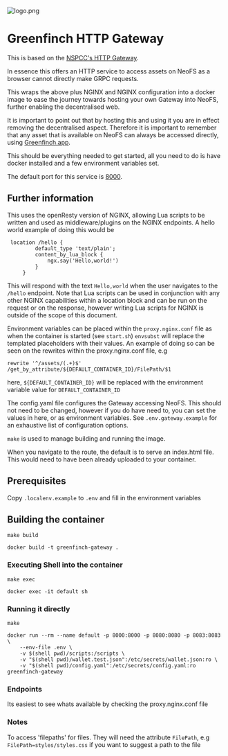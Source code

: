 ![logo.png](https://greenfinch-gateway.onrender.com/87JeshQhXKBw36nULzpLpyn34Mhv1kGCccYyHU2BqGpT/logo.png)

# Greenfinch HTTP Gateway

This is based on the [NSPCC's HTTP Gateway](https://github.com/nspcc-dev/neofs-http-gw).

In essence this offers an HTTP service to access assets on NeoFS as a browser cannot directly make GRPC requests.

This wraps the above plus NGINX and NGINX configuration into a docker image to ease the journey towards hosting your own Gateway into NeoFS, further enabling the decentralised web.

It is important to point out that by hosting this and using it you are in effect removing the decentralised aspect. Therefore it is important to remember that any asset that is available on NeoFS can always be accessed directly, using [Greenfinch.app](https://www.greenfinch.app). 

This should be everything needed to get started, all you need to do is have docker installed and a few environment variables set.

The default port for this service is [8000](http://localhost:8000).

## Further information

This uses the openResty version of NGINX, allowing Lua scripts to be written and used as middleware/plugins on the NGINX endpoints. A hello world example of doing this would be

```nginx
 location /hello {
         default_type 'text/plain';
         content_by_lua_block {
             ngx.say('Hello,world!')
         }
     }
```
This will respond with the text `Hello,world` when the user navigates to the `/hello` endpoint. Note that Lua scripts can be used in conjunction with any other NGINX capabilities within a location block and can be run on the request or on the response, however writing Lua scripts for NGINX is outside of the scope of this document.

Environment variables can be placed within the `proxy.nginx.conf` file as when the container is started (see `start.sh`) `envsubst` will replace the templated placeholders with their values. An example of doing so can be seen on the rewrites within the proxy.nginx.conf file, e.g

```nginx
rewrite '^/assets/(.+)$' /get_by_attribute/${DEFAULT_CONTAINER_ID}/FilePath/$1
```
here, `${DEFAULT_CONTAINER_ID}` will be replaced with the environment variable value for `DEFAULT_CONTAINER_ID`


The config.yaml file configures the Gateway accessing NeoFS. This should not need to be changed, however if you do have need to, you can set the values in here, or as environment variables. See `.env.gateway.example` for an exhaustive list of configuration options.

`make` is used to manage building and running the image.

When you navigate to the route, the default is to serve an index.html file. This would need to have been already uploaded to your container.

## Prerequisites

Copy `.localenv.example` to `.env` and fill in the environment variables


## Building the container

`make build`

```
docker build -t greenfinch-gateway .
```

### Executing Shell into the container

`make exec`

```
docker exec -it default sh
```

### Running it directly

`make`

```
docker run --rm --name default -p 8000:8000 -p 8080:8080 -p 8083:8083 \
	--env-file .env \
	-v $(shell pwd)/scripts:/scripts \
	-v "$(shell pwd)/wallet.test.json":/etc/secrets/wallet.json:ro \
	-v "$(shell pwd)/config.yaml":/etc/secrets/config.yaml:ro greenfinch-gateway
```

### Endpoints

Its easiest to see whats available by checking the proxy.nginx.conf file

### Notes

To access 'filepaths' for files. They will need the attribute `FilePath`, e.g `FilePath=styles/styles.css` if you want to suggest a path to the file
